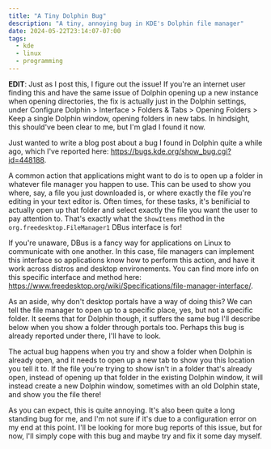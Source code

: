 ```yaml
---
title: "A Tiny Dolphin Bug"
description: "A tiny, annoying bug in KDE's Dolphin file manager"
date: 2024-05-22T23:14:07-07:00
tags:
  - kde
  - linux
  - programming
---
```


**EDIT**: Just as I post this, I figure out the issue! If you're an internet user finding this and have the same issue of Dolphin opening up a new instance when opening directories, the fix is actually just in the Dolphin settings, under Configure Dolphin > Interface > Folders & Tabs > Opening Folders > Keep a single Dolphin window, opening folders in new tabs. In hindsight, this should've been clear to me, but I'm glad I found it now.

Just wanted to write a blog post about a bug I found in Dolphin quite a while ago, which I've reported here: https://bugs.kde.org/show_bug.cgi?id=448188.

A common action that applications might want to do is to open up a folder in whatever file manager you happen to use. This can be used to show you where, say, a file you just downloaded is, or where exactly the file you're editing in your text editor is. Often times, for these tasks, it's benificial to actually open up that folder and select exactly the file you want the user to pay attention to. That's exactly what the `ShowItems` method in the `org.freedesktop.FileManager1` DBus interface is for!

If you're unaware, DBus is a fancy way for applications on Linux to communicate with one another. In this case, file managers can implement this interface so applications know how to perform this action, and have it work across distros and desktop environements. You can find more info on this specific interface and method here: https://www.freedesktop.org/wiki/Specifications/file-manager-interface/.

As an aside, why don't desktop portals have a way of doing this? We can tell the file manager to open up to a specific place, yes, but not a specific folder. It seems that for Dolphin though, it suffers the same bug I'll describe below when you show a folder through portals too. Perhaps this bug is already reported under there, I'll have to look.

The actual bug happens when you try and show a folder when Dolphin is already open, and it needs to open up a new tab to show you this location you tell it to. If the file you're trying to show isn't in a folder that's already open, instead of opening up that folder in the existing Dolphin window, it will instead create a new Dolphin window, sometimes with an old Dolphin state, and show you the file there!

As you can expect, this is quite annoying. It's also been quite a long standing bug for me, and I'm not sure if it's due to a configuration error on my end at this point. I'll be looking for more bug reports of this issue, but for now, I'll simply cope with this bug and maybe try and fix it some day myself.
